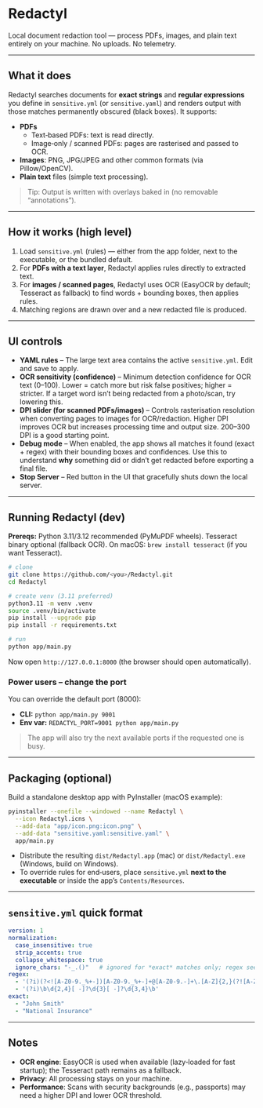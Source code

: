 # Redactyl

Local document redaction tool — process PDFs, images, and plain text entirely on your machine. No uploads. No telemetry.

---

## What it does
Redactyl searches documents for **exact strings** and **regular expressions** you define in `sensitive.yml` (or `sensitive.yaml`) and renders output with those matches permanently obscured (black boxes). It supports:

- **PDFs**
  - Text‑based PDFs: text is read directly.
  - Image‑only / scanned PDFs: pages are rasterised and passed to OCR.
- **Images**: PNG, JPG/JPEG and other common formats (via Pillow/OpenCV).
- **Plain text** files (simple text processing).

> Tip: Output is written with overlays baked in (no removable “annotations”).

---

## How it works (high level)
1. Load `sensitive.yml` (rules) — either from the app folder, next to the executable, or the bundled default.
2. For **PDFs with a text layer**, Redactyl applies rules directly to extracted text.
3. For **images / scanned pages**, Redactyl uses OCR (EasyOCR by default; Tesseract as fallback) to find words + bounding boxes, then applies rules.
4. Matching regions are drawn over and a new redacted file is produced.

---

## UI controls
- **YAML rules** – The large text area contains the active `sensitive.yml`. Edit and save to apply.
- **OCR sensitivity (confidence)** – Minimum detection confidence for OCR text (0–100). Lower = catch more but risk false positives; higher = stricter. If a target word isn’t being redacted from a photo/scan, try lowering this.
- **DPI slider (for scanned PDFs/images)** – Controls rasterisation resolution when converting pages to images for OCR/redaction. Higher DPI improves OCR but increases processing time and output size. 200–300 DPI is a good starting point.
- **Debug mode** – When enabled, the app shows all matches it found (exact + regex) with their bounding boxes and confidences. Use this to understand **why** something did or didn’t get redacted before exporting a final file.
- **Stop Server** – Red button in the UI that gracefully shuts down the local server.

---

## Running Redactyl (dev)
**Prereqs:** Python 3.11/3.12 recommended (PyMuPDF wheels). Tesseract binary optional (fallback OCR). On macOS: `brew install tesseract` (if you want Tesseract).

```bash
# clone
git clone https://github.com/<you>/Redactyl.git
cd Redactyl

# create venv (3.11 preferred)
python3.11 -m venv .venv
source .venv/bin/activate
pip install --upgrade pip
pip install -r requirements.txt

# run
python app/main.py
```
Now open `http://127.0.0.1:8000` (the browser should open automatically).

### Power users – change the port
You can override the default port (8000):
- **CLI:** `python app/main.py 9001`
- **Env var:** `REDACTYL_PORT=9001 python app/main.py`

> The app will also try the next available ports if the requested one is busy.

---

## Packaging (optional)
Build a standalone desktop app with PyInstaller (macOS example):

```bash
pyinstaller --onefile --windowed --name Redactyl \
  --icon Redactyl.icns \
  --add-data "app/icon.png:icon.png" \
  --add-data "sensitive.yaml:sensitive.yaml" \
  app/main.py
```
- Distribute the resulting `dist/Redactyl.app` (mac) or `dist/Redactyl.exe` (Windows, build on Windows).
- To override rules for end‑users, place `sensitive.yml` **next to the executable** or inside the app’s `Contents/Resources`.

---

## `sensitive.yml` quick format
```yaml
version: 1
normalization:
  case_insensitive: true
  strip_accents: true
  collapse_whitespace: true
  ignore_chars: "-_.()"   # ignored for *exact* matches only; regex sees raw text
regex:
  - '(?i)(?<![A-Z0-9._%+-])[A-Z0-9._%+-]+@[A-Z0-9.-]+\.[A-Z]{2,}(?![A-Z0-9._%+-])'  # emails
  - '(?i)\b\d{2,4}[ -]?\d{3}[ -]?\d{3,4}\b'                                        # phones (example)
exact:
  - "John Smith"
  - "National Insurance"
```

---

## Notes
- **OCR engine**: EasyOCR is used when available (lazy‑loaded for fast startup); the Tesseract path remains as a fallback.
- **Privacy**: All processing stays on your machine.
- **Performance**: Scans with security backgrounds (e.g., passports) may need a higher DPI and lower OCR threshold.
